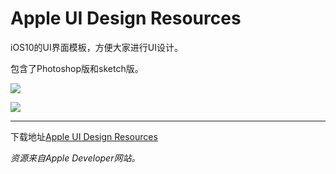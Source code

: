 # Apple UI Design Resources

iOS10的UI界面模板，方便大家进行UI设计。

包含了Photoshop版和sketch版。

![](http://wx2.sinaimg.cn/large/7c1e9369gy1fcs9bppde3j22gw3j8npd.jpg)

![](http://wx1.sinaimg.cn/large/7c1e9369gy1fcs9brcl12j218g1gttd3.jpg)

-----

下载地址[Apple UI Design Resources](https://developer.apple.com/ios/human-interface-guidelines/resources/)

*资源来自Apple Developer网站。*

